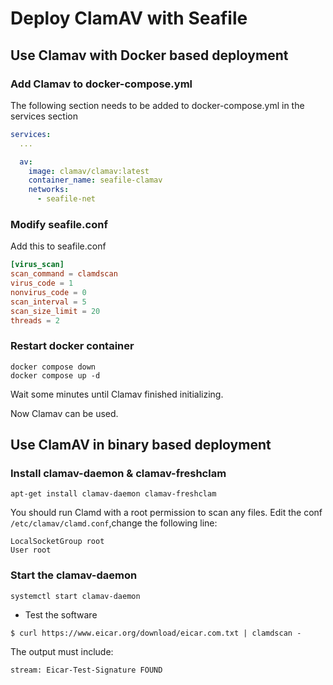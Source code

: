 # Deploy ClamAV with Seafile

## Use Clamav with Docker based deployment

### Add Clamav to docker-compose.yml

The following section needs to be added to docker-compose.yml in the services section

```yml
services:
  ...

  av:
    image: clamav/clamav:latest
    container_name: seafile-clamav
    networks:
      - seafile-net
```

### Modify seafile.conf

Add this to seafile.conf

```conf
[virus_scan]
scan_command = clamdscan
virus_code = 1
nonvirus_code = 0
scan_interval = 5
scan_size_limit = 20
threads = 2
```

### Restart docker container

```shell
docker compose down
docker compose up -d 
```

Wait some minutes until Clamav finished initializing.

Now Clamav can be used.


## Use ClamAV in binary based deployment

### Install clamav-daemon & clamav-freshclam

```
apt-get install clamav-daemon clamav-freshclam
```

You should run Clamd with a root permission to scan any files. 
Edit the conf `/etc/clamav/clamd.conf`,change the following line:

```
LocalSocketGroup root
User root
```

### Start the clamav-daemon

```
systemctl start clamav-daemon
```

* Test the software

```
$ curl https://www.eicar.org/download/eicar.com.txt | clamdscan -
```

The output must include:

```
stream: Eicar-Test-Signature FOUND
```

